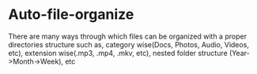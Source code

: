 # Auto-file-organize


There are many ways through which files can be organized with a proper directories structure such as,
category wise(Docs, Photos, Audio, Videos, etc),
extension wise(.mp3, .mp4, .mkv, etc),
nested folder structure (Year->Month->Week), etc
